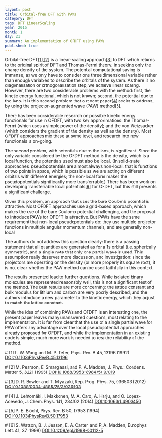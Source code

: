```yaml
---
layout: post
title: Orbital-free DFT with PAWs
category: DFT
tags: DFT LinearScaling
year: 2015
month: 1
day: 21
summary: An implementation of OFDFT using PAWs
published: true
---
```


Orbital-free DFT[[1]](#R1),[[2]](#R2) is a linear-scaling approach[[3]](#R3) to DFT which returns to the original spirit of DFT and Thomas-Fermi theory, in seeking only the charge density of the system.  The potential computational saving is immense, as we only have to consider one three dimensional variable rather than enough variables to describe the orbitals of the system. As there is no diagonalisation or orthogonalisation step, we achieve linear scaling.  However, there are two considerable problems with the method: first, the kinetic energy functional, which is not known; second, the potential due to the ions.  It is this second problem that a recent paper[[4]](#R4) seeks to address, by using the projector-augmented wave (PAW) method[[5]](#R5).

There has been considerable research on possible kinetic energy functionals for use in OFDFT, with two key approximations: the Thomas-Fermi (which uses a simple power of the density); and the von Weizsacker (which considers the gradient of the density as well as the density).  Most OFDFT approaches mix these at some level, and research into new functionals is on-going.

The second problem, with potentials due to the ions, is significant.  Since the only variable considered by the OFDFT method is the density, which is a local function, the potentials used must also be local. (In solid-state approaches, pseudopotentials are almost always non-local, that is functions of two points in space, which is possible as we are acting on different orbitals with different energies; the non-local form makes the pseudopotentials significantly more transferrable.)  There has been work on developing transferrable local potentials[[6]](#R6) for OFDFT, but this still presents a significant challenge.

Given this problem, an approach that uses the bare Coulomb potential is attractive.  Most OFDFT approaches use a grid-based approach, which makes the use of the bare Coulomb potential challenging, and the proposal to introduce PAWs for OFDFT is attractive.  But PAWs have the same requirement that non-local pseudopotentials do: they use multiple projector functions in multiple angular momentum channels, and are generally non-local.

The authors do not address this question clearly: there is a passing statement that all quantities  are generated as for a 1s orbital (i.e. spherically symmetric), and a single note that only one partial wave is used.  This assumption really deserves more discussion, and investigation: since the projectors are operating on the density (or more properly its square root), it is not clear whether the PAW method can be used faithfully in this context.

The results presented lead to further questions.  While isolated binary molecules are represented reasonably well, this is not a significant test of the method.  The bulk results are more concerning: the lattice constant and bulk modulus for lithium and carbon are very poorly described, and the authors introduce a new parameter to the kinetic energy, which they adjust to match the lattice constant.

While the idea of combining PAWs and OFDFT is an interesting one, the present paper leaves many unanswered questions, most relating to the implementation.  It is far from clear that the use of a single partial wave for PAW offers any advantage over the local pseudopotential approaches already proposed for OFDFT, and while the implementation in an existing code is simple, much more work is needed to test the reliability of the method.

#<a name="R1"></a>
[1] L. W. Wang and M. P. Teter, Phys. Rev. B 45, 13196 (1992) [DOI:10.1103/PhysRevB.45.13196](http://dx.doi.org/10.1103/PhysRevB.45.13196)

#<a name="R2"></a>
[2] M. Pearson, E. Smargiassi, and P. A. Madden, J. Phys.: Condens. Matter 5, 3221 (1993) [DOI:10.1088/0953-8984/5/19/019](http://dx.doi.org/10.1088/0953-8984/5/19/019)

#<a name="R3"></a>
[3] D. R. Bowler and T. Miyazaki, Rep. Prog. Phys. 75, 036503 (2012) [DOI:10.1088/0034-4885/75/3/036503](http://dx.doi.org/10.1088/0034-4885/75/3/036503)

#<a name="R4"></a>
[4] J. Lehtomäki, I. Makkonen, M. A. Caro, A. Harju, and O. Lopez-Acevedo, J. Chem. Phys. 141, 234102 (2014) [DOI:10.1063/1.4903450](http://dx.doi.org/10.1063/1.4903450)

#<a name="R5"></a>
[5] P. E. Blöchl, Phys. Rev. B 50, 17953 (1994) [DOI:10.1103/PhysRevB.50.17953](http://dx.doi.org/10.1103/PhysRevB.50.17953)

#<a name="R6"></a>
[6] S. Watson, B. J. Jesson, E. A. Carter, and P. A. Madden, Europhys. Lett. 41, 37 (1998) [DOI:10.1209/epl/i1998-00112-5](http://dx.doi.org/10.1209/epl/i1998-00112-5)
